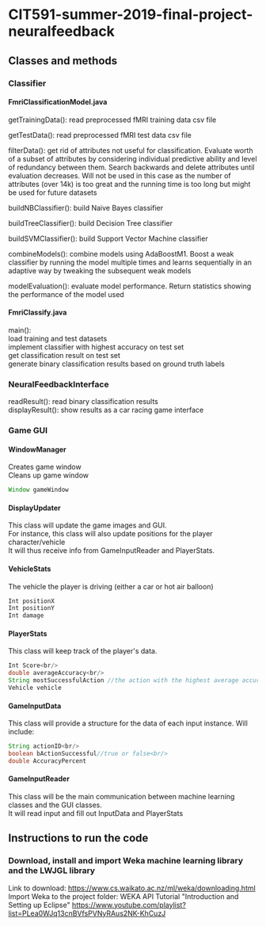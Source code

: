 # CIT591-summer-2019-final-project-neuralfeedback

## Classes and methods
### Classifier
#### FmriClassificationModel.java
getTrainingData(): read preprocessed fMRI training data csv file

getTestData(): read preprocessed fMRI test data csv file

filterData(): get rid of attributes not useful for classification. Evaluate worth of a subset of attributes by considering individual predictive ability and level of redundancy between them. Search backwards and delete attributes until evaluation decreases. Will not be used in this case as the number of attributes (over 14k) is too great and the running time is too long but might be used for future datasets

buildNBClassifier(): build Naive Bayes classifier

buildTreeClassifier(): build Decision Tree classifier

buildSVMClassifier(): build Support Vector Machine classifier

combineModels(): combine models using AdaBoostM1. Boost a weak classifier by running the model multiple times and learns sequentially in an adaptive way by tweaking the subsequent weak models

modelEvaluation(): evaluate model performance. Return statistics showing the performance of the model used

#### FmriClassify.java
main(): \
load training and test datasets \
implement classifier with highest accuracy on test set \
get classification result on test set \
generate binary classification results based on ground truth labels 

### NeuralFeedbackInterface
readResult(): read binary classification results \
displayResult(): show results as a car racing game interface

### Game GUI
#### WindowManager
Creates game window<br/>
Cleans up game window
```java
Window gameWindow
```
#### DisplayUpdater
This class will update the game images and GUI.<br/>
For instance, this class will also update positions for the player character/vehicle <br/>
It will thus receive info from GameInputReader and PlayerStats.
#### VehicleStats
The vehicle the player is driving (either a car or hot air balloon)
```java
Int positionX
Int positionY
Int damage
```
#### PlayerStats
This class will keep track of the player's data.<br/>
```java
Int Score<br/>
double averageAccuracy<br/>
String mostSuccessfulAction //the action with the highest average accuracy
Vehicle vehicle
```
#### GameInputData
This class will provide a structure for the data of each input instance.  Will include:<br/>
```java
String actionID<br/>
boolean bActionSuccessful//true or false<br/>
double AccuracyPercent
```
#### GameInputReader 
This class will be the main communication between machine learning classes and the GUI classes.<br/>
It will read input and fill out InputData and PlayerStats

## Instructions to run the code 
### Download, install and import Weka machine learning library and the LWJGL library
Link to download: https://www.cs.waikato.ac.nz/ml/weka/downloading.html \
Import Weka to the project folder: WEKA API Tutorial "Introduction and Setting up Eclipse" https://www.youtube.com/playlist?list=PLea0WJq13cnBVfsPVNyRAus2NK-KhCuzJ

